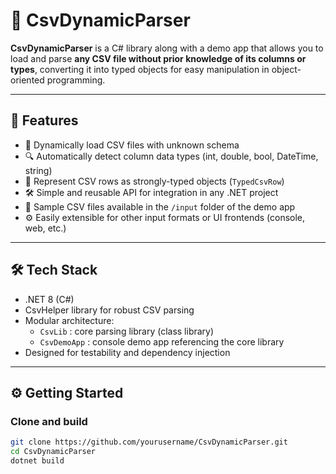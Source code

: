 # 🧩 CsvDynamicParser

**CsvDynamicParser** is a C# library along with a demo app that allows you to load and parse **any CSV file without prior knowledge of its columns or types**, converting it into typed objects for easy manipulation in object-oriented programming.

---

## 🚀 Features

- 📂 Dynamically load CSV files with unknown schema  
- 🔍 Automatically detect column data types (int, double, bool, DateTime, string)  
- 🧱 Represent CSV rows as strongly-typed objects (`TypedCsvRow`)  
- 🛠️ Simple and reusable API for integration in any .NET project  
- 📁 Sample CSV files available in the `/input` folder of the demo app  
- ⚙️ Easily extensible for other input formats or UI frontends (console, web, etc.)

---

## 🛠️ Tech Stack

- .NET 8 (C#)  
- CsvHelper library for robust CSV parsing  
- Modular architecture:  
  - `CsvLib` : core parsing library (class library)  
  - `CsvDemoApp` : console demo app referencing the core library  
- Designed for testability and dependency injection

---

## ⚙️ Getting Started

### Clone and build

```bash
git clone https://github.com/yourusername/CsvDynamicParser.git
cd CsvDynamicParser
dotnet build
